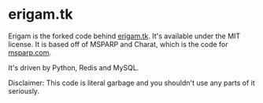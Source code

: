 erigam.tk
======

Erigam is the forked code behind [erigam.tk](http://erigam.tk). It's available under the MIT license. It is based off of MSPARP and Charat, which is the code for [msparp.com](http://msparp.com).

It's driven by Python, Redis and MySQL.

Disclaimer: This code is literal garbage and you shouldn't use any parts of it seriously.
